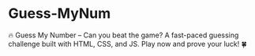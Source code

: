 # Guess-MyNum
🔥 Guess My Number – Can you beat the game? A fast-paced guessing challenge built with HTML, CSS, and JS. Play now and prove your luck! 🍀
